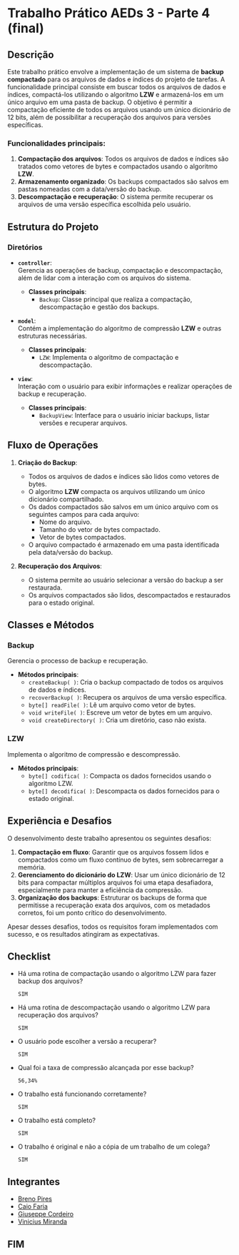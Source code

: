 # Trabalho Prático AEDs 3 - Parte 4 (final)

## Descrição  

Este trabalho prático envolve a implementação de um sistema de **backup compactado** para os arquivos de dados e índices 
do projeto de tarefas. A funcionalidade principal consiste em buscar todos os arquivos de dados e índices, compactá-los 
utilizando o algoritmo **LZW** e armazená-los em um único arquivo em uma pasta de backup. O objetivo é permitir a 
compactação eficiente de todos os arquivos usando um único dicionário de 12 bits, além de possibilitar a recuperação dos arquivos para versões específicas.

### Funcionalidades principais:
1. **Compactação dos arquivos**: Todos os arquivos de dados e índices são tratados como vetores de bytes e compactados 
usando o algoritmo **LZW**.
2. **Armazenamento organizado**: Os backups compactados são salvos em pastas nomeadas com a data/versão do backup.
3. **Descompactação e recuperação**: O sistema permite recuperar os arquivos de uma versão específica escolhida pelo usuário.

## Estrutura do Projeto  

### Diretórios  

- **`controller`**:  
   Gerencia as operações de backup, compactação e descompactação, além de lidar com a interação com os arquivos do sistema.  
   - **Classes principais**:  
     - `Backup`: Classe principal que realiza a compactação, descompactação e gestão dos backups.  

- **`model`**:  
   Contém a implementação do algoritmo de compressão **LZW** e outras estruturas necessárias.  
   - **Classes principais**:  
     - `LZW`: Implementa o algoritmo de compactação e descompactação.  

- **`view`**:  
   Interação com o usuário para exibir informações e realizar operações de backup e recuperação.  
   - **Classes principais**:  
     - `BackupView`: Interface para o usuário iniciar backups, listar versões e recuperar arquivos.  

## Fluxo de Operações  

1. **Criação do Backup**:  
   - Todos os arquivos de dados e índices são lidos como vetores de bytes.  
   - O algoritmo **LZW** compacta os arquivos utilizando um único dicionário compartilhado.  
   - Os dados compactados são salvos em um único arquivo com os seguintes campos para cada arquivo:
     - Nome do arquivo.
     - Tamanho do vetor de bytes compactado.
     - Vetor de bytes compactados.  
   - O arquivo compactado é armazenado em uma pasta identificada pela data/versão do backup.  

2. **Recuperação dos Arquivos**:  
   - O sistema permite ao usuário selecionar a versão do backup a ser restaurada.  
   - Os arquivos compactados são lidos, descompactados e restaurados para o estado original.  

## Classes e Métodos  

### **Backup**
Gerencia o processo de backup e recuperação.  
- **Métodos principais**:  
  - `createBackup( )`: Cria o backup compactado de todos os arquivos de dados e índices.  
  - `recoverBackup( )`: Recupera os arquivos de uma versão específica.  
  - `byte[] readFile( )`: Lê um arquivo como vetor de bytes.  
  - `void writeFile( )`: Escreve um vetor de bytes em um arquivo.  
  - `void createDirectory( )`: Cria um diretório, caso não exista.  

### **LZW**
Implementa o algoritmo de compressão e descompressão.  
- **Métodos principais**:  
  - `byte[] codifica( )`: Compacta os dados fornecidos usando o algoritmo LZW.  
  - `byte[] decodifica( )`: Descompacta os dados fornecidos para o estado original.  

## Experiência e Desafios  

O desenvolvimento deste trabalho apresentou os seguintes desafios:  
1. **Compactação em fluxo**: Garantir que os arquivos fossem lidos e compactados como um fluxo contínuo de bytes, sem 
sobrecarregar a memória.  
2. **Gerenciamento do dicionário do LZW**: Usar um único dicionário de 12 bits para compactar múltiplos arquivos foi uma 
etapa desafiadora, especialmente para manter a eficiência da compressão.  
3. **Organização dos backups**: Estruturar os backups de forma que permitisse a recuperação exata dos arquivos, com os 
metadados corretos, foi um ponto crítico do desenvolvimento.  

Apesar desses desafios, todos os requisitos foram implementados com sucesso, e os resultados atingiram as expectativas.  

## Checklist

- Há uma rotina de compactação usando o algoritmo LZW para fazer backup dos arquivos?  
    ```
    SIM
    ```

- Há uma rotina de descompactação usando o algoritmo LZW para recuperação dos arquivos?  
    ```
    SIM
    ```

- O usuário pode escolher a versão a recuperar?  
    ```
    SIM
    ```

- Qual foi a taxa de compressão alcançada por esse backup?  
    ```
    56,34%
    ```

- O trabalho está funcionando corretamente?  
    ```
    SIM
    ```

- O trabalho está completo?  
    ```
    SIM
    ```

- O trabalho é original e não a cópia de um trabalho de um colega?  
    ```
    SIM
    ```

## Integrantes

- [Breno Pires](https://www.linkedin.com/in/brenopiressantos/)
- [Caio Faria](https://www.linkedin.com/in/caiofdiniz)
- [Giuseppe Cordeiro](https://www.linkedin.com/in/giuseppecordeiro/)
- [Vinicius Miranda](https://www.linkedin.com/in/vinimiraa/)

## FIM